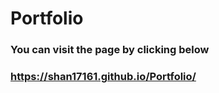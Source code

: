 # Portfolio

### You can visit the page by clicking below
### https://shan17161.github.io/Portfolio/
